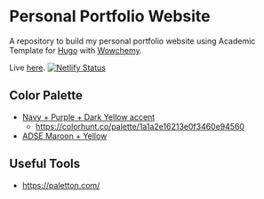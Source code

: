 # Personal Portfolio Website

A repository to build my personal portfolio website using Academic Template for [Hugo](https://github.com/gohugoio/hugo) with [Wowchemy](https://wowchemy.com/). <br>
<!-- Wowchemy version: Apr 14, 2021.<br> -->
Live [here](https://ericardomuten.com/).
[![Netlify Status](https://api.netlify.com/api/v1/badges/212b5de1-7e75-4644-ba11-0c00c3122c26/deploy-status)](https://app.netlify.com/sites/ericardomuten/deploys)


## Color Palette
- [Navy + Purple + Dark Yellow accent](https://coolors.co/1a1a2e-16213e-0f3460-533483-f6bd4b)
  - https://colorhunt.co/palette/1a1a2e16213e0f3460e94560
- [ADSE Maroon + Yellow](https://coolors.co/691c33-b24c5a-d1555a-d87900-fb9d29-ffb648-fed086)

## Useful Tools
- https://paletton.com/
